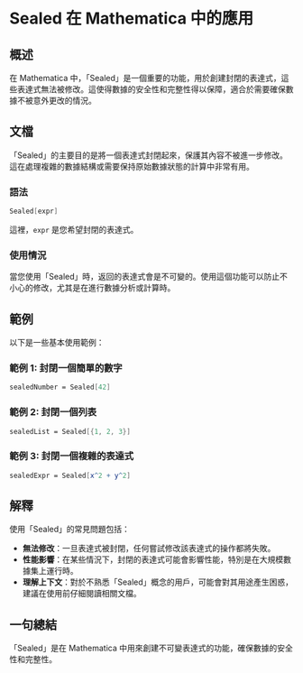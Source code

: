 <!--
Meta Description: # Sealed 在 Mathematica 中的應用 ## 概述 在 Mathematica 中，「Sealed」是一個重要的功能，用於創建封閉的表達式，這些表達式無法被修改。這使得數據的安全性和完整性得以保障，適合於需要確保數據不被意外更改的情況。 ## 文檔 「Sealed」的主要目的是將一個...
Meta Keywords: sealed, mathematica, expr, 中的應用, 是一個重要的功能
-->

# Sealed 在 Mathematica 中的應用

## 概述
在 Mathematica 中，「Sealed」是一個重要的功能，用於創建封閉的表達式，這些表達式無法被修改。這使得數據的安全性和完整性得以保障，適合於需要確保數據不被意外更改的情況。

## 文檔
「Sealed」的主要目的是將一個表達式封閉起來，保護其內容不被進一步修改。這在處理複雜的數據結構或需要保持原始數據狀態的計算中非常有用。

### 語法
```mathematica
Sealed[expr]
```
這裡，`expr` 是您希望封閉的表達式。

### 使用情況
當您使用「Sealed」時，返回的表達式會是不可變的。使用這個功能可以防止不小心的修改，尤其是在進行數據分析或計算時。

## 範例
以下是一些基本使用範例：

### 範例 1: 封閉一個簡單的數字
```mathematica
sealedNumber = Sealed[42]
```

### 範例 2: 封閉一個列表
```mathematica
sealedList = Sealed[{1, 2, 3}]
```

### 範例 3: 封閉一個複雜的表達式
```mathematica
sealedExpr = Sealed[x^2 + y^2]
```

## 解釋
使用「Sealed」的常見問題包括：
- **無法修改**：一旦表達式被封閉，任何嘗試修改該表達式的操作都將失敗。
- **性能影響**：在某些情況下，封閉的表達式可能會影響性能，特別是在大規模數據集上運行時。
- **理解上下文**：對於不熟悉「Sealed」概念的用戶，可能會對其用途產生困惑，建議在使用前仔細閱讀相關文檔。

## 一句總結
「Sealed」是在 Mathematica 中用來創建不可變表達式的功能，確保數據的安全性和完整性。